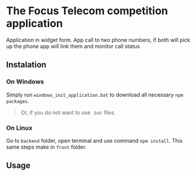 # The Focus Telecom competition application

Application in widget form. App call to two phone numbers, if both will pick up the phone app will link them and monitor call status

## Instalation

### On Windows 
Simply run `windows_init_application.bat` to download all necessary `npm packages`.
> Or, if you do not want to use `.bat` files.
### On Linux
Go to `backend` folder, open terminal and use command `npm install`.
This same steps make in `front` folder.

## Usage
